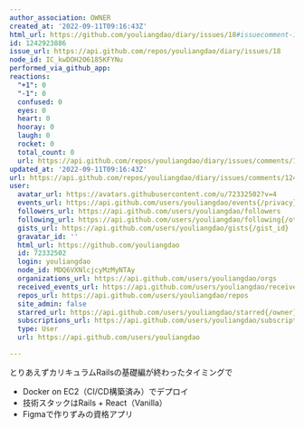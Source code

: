 ```yaml
---
author_association: OWNER
created_at: '2022-09-11T09:16:43Z'
html_url: https://github.com/youliangdao/diary/issues/18#issuecomment-1242923886
id: 1242923886
issue_url: https://api.github.com/repos/youliangdao/diary/issues/18
node_id: IC_kwDOH2O6185KFYNu
performed_via_github_app: 
reactions:
  "+1": 0
  "-1": 0
  confused: 0
  eyes: 0
  heart: 0
  hooray: 0
  laugh: 0
  rocket: 0
  total_count: 0
  url: https://api.github.com/repos/youliangdao/diary/issues/comments/1242923886/reactions
updated_at: '2022-09-11T09:16:43Z'
url: https://api.github.com/repos/youliangdao/diary/issues/comments/1242923886
user:
  avatar_url: https://avatars.githubusercontent.com/u/72332502?v=4
  events_url: https://api.github.com/users/youliangdao/events{/privacy}
  followers_url: https://api.github.com/users/youliangdao/followers
  following_url: https://api.github.com/users/youliangdao/following{/other_user}
  gists_url: https://api.github.com/users/youliangdao/gists{/gist_id}
  gravatar_id: ''
  html_url: https://github.com/youliangdao
  id: 72332502
  login: youliangdao
  node_id: MDQ6VXNlcjcyMzMyNTAy
  organizations_url: https://api.github.com/users/youliangdao/orgs
  received_events_url: https://api.github.com/users/youliangdao/received_events
  repos_url: https://api.github.com/users/youliangdao/repos
  site_admin: false
  starred_url: https://api.github.com/users/youliangdao/starred{/owner}{/repo}
  subscriptions_url: https://api.github.com/users/youliangdao/subscriptions
  type: User
  url: https://api.github.com/users/youliangdao

---
```

とりあえずカリキュラムRailsの基礎編が終わったタイミングで
- Docker on EC2（CI/CD構築済み）でデプロイ
- 技術スタックはRails + React（Vanilla）
- Figmaで作りずみの資格アプリ
